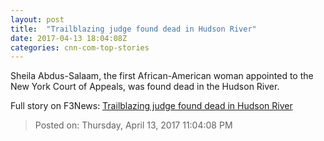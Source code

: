 ```yaml
---
layout: post
title:  "Trailblazing judge found dead in Hudson River"
date: 2017-04-13 18:04:08Z
categories: cnn-com-top-stories
---
```


Sheila Abdus-Salaam, the first African-American woman appointed to the New York Court of Appeals, was found dead in the Hudson River.


Full story on F3News: [Trailblazing judge found dead in Hudson River](http://www.f3nws.com/n/QQsvk)

> Posted on: Thursday, April 13, 2017 11:04:08 PM

